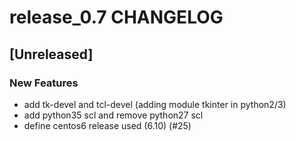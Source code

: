 # release_0.7 CHANGELOG


## [Unreleased]

### New Features
- add tk-devel and tcl-devel (adding module tkinter in python2/3)
- add python35 scl and remove python27 scl
- define centos6 release used (6.10) (#25)






